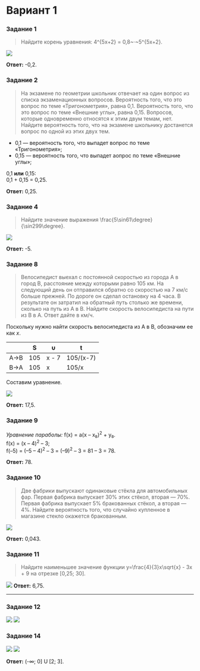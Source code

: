 # Вариант 1

### Задание 1
<blockquote>
  Найдите корень уравнения: <span class="katex">4^{5x+2} = 0,8~·~5^{5x+2}</span>.
</blockquote>

![](https://raw.githubusercontent.com/BlueRect/egelib-content/main/img/yashchenko_01_01.jpg)

**Ответ:** -0,2.

### Задание 2
> На экзамене по геометрии школьник отвечает на один вопрос из списка экзаменационных вопросов. Вероятность того, что это вопрос по теме «Тригонометрия», равна 0,1. Вероятность того, что это вопрос по теме «Внешние углы», равна 0,15. Вопросов, которые одновременно относятся к этим двум темам, нет. Найдите вероятность того, что на экзамене школьнику достанется вопрос по одной из этих двух тем.

* 0,1 — вероятность того, что выпадет вопрос по теме «Тригонометрия»;
* 0,15 — вероятность того, что выпадет аопрос по теме «Внешние углы»;

0,1 **или** 0,15:<br>
0,1 + 0,15 = 0,25.

**Ответ:** 0,25.

### Задание 4
<blockquote>
  Найдите значение выражения <span class="katex">\frac{5\sin61\degree}{\sin299\degree}</span>.
</blockquote>

![](https://raw.githubusercontent.com/BlueRect/egelib-content/main/img/yashchenko_01_04.jpg)

**Ответ:** -5.

### Задание 8
> Велосипедист выехал с постоянной скоростью из города A в город B, расстояние между которыми равно 105 км. На следующий день он отправился обратно со скоростью на 7 км/с больше прежней. По дороге он сделал остановку на 4 часа. В результате он затратил на обратный путь столько же времени, сколько на путь из A в B. Найдите скорость велосипедиста на пути из B в A. Ответ дайте в км/ч.

Поскольку нужно найти скорость велосипедиста из А в В, обозначим ее как *x*.

|   | S | υ | t |
|-|-|-|-|
| A→B | 105 | x - 7 | 105/(x-7) |
| B→A | 105 | x | 105/x |

Составим уравнение.

![](https://raw.githubusercontent.com/BlueRect/egelib-content/main/img/yashchenko_01_08.jpg)

**Ответ:** 17,5.

### Задание 9
*Уравнение параболы:* f(x) = a(x – x<sub>в</sub>)<sup>2</sup> + y<sub>в</sub>.<br>
f(x) = (x – 4)<sup>2</sup> – 3;<br>
f(–5) = (–5 – 4)<sup>2</sup> – 3 = (–9)<sup>2</sup> – 3 = 81 – 3 = 78.

**Ответ:** 78.

### Задание 10

> Две фабрики выпускают одинаковые стёкла для автомобильных фар. Первая фабрика выпускает 30% этих стёкол, вторая — 70%. Первая фабрика выпускает 5% бракованных стёкол, а вторая — 4%. Найдите вероятность того, что случайно купленное в магазине стекло окажется бракованным.

![](https://raw.githubusercontent.com/BlueRect/egelib-content/main/img/yashchenko_01_10.jpg)

**Ответ:** 0,043.

### Задание 11
<blockquote>
  Найдите наименьшее значение функции <span class="katex">y=\frac{4}{3}x\sqrt{x} - 3x + 9</span> на отрезке [0,25; 30].
</blockquote>

![](https://raw.githubusercontent.com/BlueRect/egelib-content/main/img/yashchenko_01_11.jpg)
**Ответ:** 6,75.

---

### Задание 12
<gallery>
<img src="https://raw.githubusercontent.com/BlueRect/egelib-content/main/img/yashchenko_01_12_01.jpg">
<img src="https://raw.githubusercontent.com/BlueRect/egelib-content/main/img/yashchenko_01_12_02.jpg">
</gallery>

### Задание 14
<gallery>
<img src="https://raw.githubusercontent.com/BlueRect/egelib-content/main/img/yashchenko_01_14_01.jpg">
<img src="https://raw.githubusercontent.com/BlueRect/egelib-content/main/img/yashchenko_01_14_02.jpg">
</gallery>

**Ответ:** (-∞; 0] U [2; 3].
